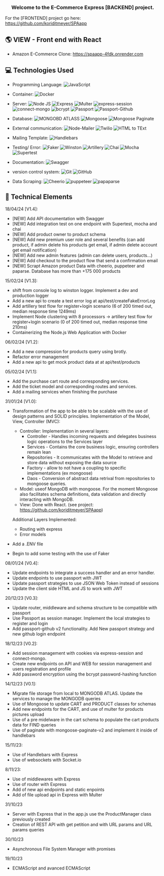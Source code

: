 <h3 align="center">
Welcome to the E-Commerce Express [BACKEND] project. 
</h3>

For the [FRONTEND] project go here: https://github.com/koriditmeyer/SPAapp


## 🌎 VIEW - Front end with React

- Amazon E-Commerce Clone: https://spaapp-4fdk.onrender.com

## 💻 Technologies Used
- Programming Language: 
![JavaScript](https://img.shields.io/badge/javascript-JavaScript-brightgreen?logo=javascript&logoColor=F7DF1E&label=%20&labelColor=black&color=F7DF1E)

- Container: 
![Docker](https://img.shields.io/badge/docker-docker-brightgreen?logo=docker&logoColor=2496ED&label=%20&labelColor=black&color=2496ED)

- Server: 
![Node JS](https://img.shields.io/badge/nodedotjs-Node_Js-brightgreen?logo=nodedotjs&logoColor=339933&label=%20&labelColor=black&color=339933)
![Express](https://img.shields.io/badge/express-Express-brightgreen?logo=express&logoColor=000000&label=%20&labelColor=white&color=000000)
![Multer](https://img.shields.io/badge/Multer-Multer-brightgreen?logo=Multer&logoColor=010101&label=%20&labelColor=010101&color=010101)
![express-session](https://img.shields.io/badge/expresssession-express_session-brightgreen?logo=Multer&logoColor=010101&label=%20&labelColor=010101&color=010101)
![connect-mongo](https://img.shields.io/badge/connectmongo-connect_mongo-brightgreen?logo=Multer&logoColor=010101&label=%20&labelColor=010101&color=010101)
![bcrypt](https://img.shields.io/badge/bcrypt-bcrypt-brightgreen?logo=Multer&logoColor=010101&label=%20&labelColor=010101&color=010101)
![Passport](https://img.shields.io/badge/passport-passport-brightgreen?logo=passport&logoColor=34E27A&label=%20&labelColor=010101&color=34E27A)
![Passport-Github](https://img.shields.io/badge/Passport_Github-Passport_Github-brightgreen?logo=Multer&logoColor=010101&label=%20&labelColor=010101&color=010101)
<!-- ![Socket.io](https://img.shields.io/badge/socketdotio-socket.io-brightgreen?logo=socketdotio&logoColor=010101&label=%20&labelColor=white&color=010101) -->


- Database: 
![MONGOBD ATLASS](https://img.shields.io/badge/mongodb-MongoBD_Atlas-brightgreen?logo=mongodb&logoColor=47A248&label=%20&labelColor=black&color=47A248)
![Mongoose](https://img.shields.io/badge/mongoose-Mongoose-brightgreen?logo=mongoose&logoColor=880000&label=%20&labelColor=black&color=880000)
![Mongoose Paginate](https://img.shields.io/badge/MongoosePaginate-Mongoose_Paginate_V2-brightgreen?logo=MongoosePaginate&logoColor=880000&label=%20&labelColor=880000&color=880000)

- External communication: 
![Node-Mailer](https://img.shields.io/badge/NodeMailer-NodeMailer-brightgreen?logo=Multer&logoColor=010101&label=%20&labelColor=010101&color=010101)
![Twilio](https://img.shields.io/badge/twilio-twilio-brightgreen?logo=passport&logoColor=F22F46&label=%20&labelColor=010101&color=F22F46)
![HTML to TExt](https://img.shields.io/badge/HTML_To_Text-HTML_To_Text-brightgreen?logo=Multer&logoColor=010101&label=%20&labelColor=010101&color=010101)

- Mailing Template: 
![Handlebars](https://img.shields.io/badge/handlebarsdotjs-Handlebars-brightgreen?logo=handlebarsdotjs&logoColor=000000&label=%20&labelColor=white&color=000000)

- Testing/ Error: 
![Faker](https://img.shields.io/badge/Faker-Faker-brightgreen?logo=Multer&logoColor=010101&label=%20&labelColor=010101&color=010101)
![Winston](https://img.shields.io/badge/Winston-Winston-brightgreen?logo=Winstonk&logoColor=010101&label=%20&labelColor=010101&color=010101)
![Artillery](https://img.shields.io/badge/Artillery-Artillery-brightgreen?logo=Artillery&logoColor=010101&label=%20&labelColor=010101&color=010101)
![Chai](https://img.shields.io/badge/chai-chai-brightgreen?logo=chai&logoColor=A30701&label=%20&labelColor=black&color=A30701)
![Mocha](https://img.shields.io/badge/mocha-mocha-brightgreen?logo=mocha&logoColor=8D6748&label=%20&labelColor=black&color=8D6748)
![Supertest](https://img.shields.io/badge/Supertest-Supertest-brightgreen?logo=Supertest&logoColor=010101&label=%20&labelColor=010101&color=010101)

- Documentation: 
![Swagger](https://img.shields.io/badge/Swagger-Swagger-brightgreen?logo=swagger&logoColor=85EA2D&label=%20&labelColor=black&color=85EA2D)

- version control system: 
![Git](https://img.shields.io/badge/git-Git-brightgreen?logo=git&logoColor=F05032&label=%20&labelColor=black&color=F05032)
![GitHub](https://img.shields.io/badge/github-GitHub-brightgreen?logo=github&logoColor=white&label=%20&labelColor=black&color=181717)

- Data Scraping: 
![Cheerio](https://img.shields.io/badge/cheerio-Cheerio-brightgreen?logo=cheerio&logoColor=E88C1F&label=%20&labelColor=black&color=E88C1F)
![puppeteer](https://img.shields.io/badge/puppeteer-Puppeteer-brightgreen?logo=puppeteer&logoColor=40B5A4&label=%20&labelColor=black&color=40B5A4)
![papaparse](https://img.shields.io/badge/papaparse-Papaparse-brightgreen?logo=papaparse&logoColor=40B5A4&label=%20&labelColor=black&color=black)

## 💼 Technical Elements

18/04/24 [V1.4]:
- [NEW] Add API documentation with Swagger 
- [NEW] Add integration test on one endpoint with Supertest, mocha and chai 
- [NEW] Add product owner to product schema
- [NEW] Add new premium user role and several benefits (can add product, if admin delete his products get email, if admin delete account get email notification)
- [NEW] Add new admin features (admin can delete users, products...)
- [NEW] Add checkout to the product flow that send a confirmation email
- [NEW] Scrapt Amazon product Data with cheerio, puppeteer and paparse. Database has more than +175 000 products

15/02/24 [V1.3]:
-  shift from console log to winston logger. Implement a dev and production logger 
- Add a new api to create a test error log at api/test/createFakeErrorLog
- Add artillery test flow for register+login scenario (6 of 200 timed out, median response time 1249ms)
- Implement Node clustering with 8 processors -> artillery test flow for register+login scenario (0 of 200 timed out, median response time 210ms)
- Containerizing the Node.js Web Application with Docker

06/02/24 [V1.2]:
- Add a new compression for products query using brotly. 
- Refactor error management
- Add a new api to get mock product data at at api/test/products

05/02/24 [V1.1]:
- Add the purchase cart route and corresponding services. 
- Add the ticket model and corresponding routes and services.
- Add a mailing services when finishing the purchase

31/01/24 [V1.0]:
- Transformation of the app to be able to be scalable with the use of design patterns and SOLID principles. Implementation of the Model, View, Controller (MVC):
    * Controller: Implementation in several layers:
        * Controller - Handles incoming requests and delegates business logic operations to the Services layer
        * Services - Contains the core business logic, ensuring controllers remain lean 
        * Repositories - It communicates with the Model to retrieve and store data without exposing the data source
        * Factory - allow to not have a coupling to specific implementations (ex mongoose)
        * Daos - Conversion of abstract data retrival from repositories to mongoose queries.
    * Model: useof MongoDB with mongoose. For the moment Mongoose also  facilitates schema definitions, data validation and directly interacting with MongoDB.
    * View: Done with React. (see project: https://github.com/koriditmeyer/SPAapp)

     Additional Layers Implemented:
     * Routing with express
     * Error models

- Add a .ENV file
- Begin to add some testing with the use of Faker

08/01/24 [V0.4]:
- Update endpoints to integrate a success handler and an error handler. 
- Update endpoints to use passport with JWT
- Update passport strategies to use JSON Web Token instead of sessions
- Update the client side HTML and JS to work with JWT

20/12/23 [V0.3]:
- Update router, middleware and schema structure to be compatible with passport
- Use Passport as session manager. Implement the local strategies to register and login
- Add passport-github v2 functionality. Add New passport strategy and new github login endpoint


18/12/23 [V0.2]:
- Add session management with cookies via express-session and connect-mongo.
- Create new endpoints on API and WEB for session management and users registration and profile
- Add password encryption using the bcrypt password-hashing function

14/12/23 [V0.1]:

- Migrate file storage from local to MONGODB ATLAS. Update the services to manage the MONGODB queries
- Use of Mongoose to update CART and PRODUCT classes for schemas
- Add new endpoints for the CART, and use of multer for products pictures upload
- Use of a pre midelware in the cart schema to populate the cart products data for FIND queries
- Use of paginate with mongoose-paginate-v2 and implement it inside of handlebars

15/11/23:

- Use of Handlebars with Express
- Use of websockets with Socket.io

8/11/23:
- Use of middlewares with Express
- Use of router with Express
- Add of new api endpoints and static enpoints
- Add of file upload api in Express with Multer

31/10/23
- Server with Express that in the app.js use the ProductManager class previously created
- Creation of REST API with get petition and with URL params and URL params queries

30/10/23
- Asynchronous File System Manager with promises

19/10/23
- ECMAScript and avanced ECMAScript





